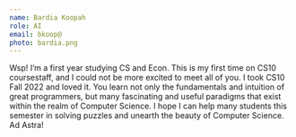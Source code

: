 ```yaml
---
name: Bardia Koopah
role: AI
email: bkoop@
photo: bardia.png
---
```

Wsp! I’m a first year studying CS and Econ. This is my first time on CS10 coursestaff, and I could not be more excited to meet all of you. I took CS10 Fall 2022 and loved it. You learn not only the fundamentals and intuition of great programmers, but many fascinating and useful paradigms that exist within the realm of Computer Science. I hope I can help many students this semester in solving puzzles and unearth the beauty of Computer Science. Ad Astra!